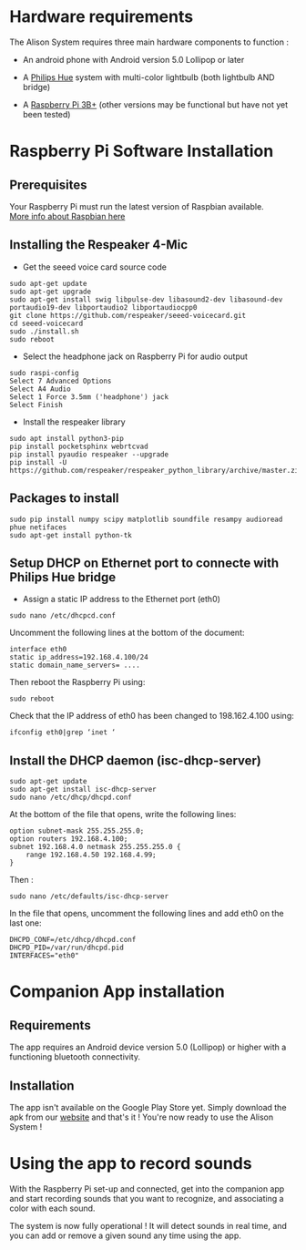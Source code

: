 # Hardware requirements

The Alison System requires three main hardware components to function :  

- An android phone with Android version 5.0 Lollipop or later  
  
- A [Philips Hue](https://www2.meethue.com/fr-fr) system with multi-color lightbulb (both lightbulb AND bridge)  
  
- A [Raspberry Pi 3B+](https://www.raspberrypi.org/products) (other versions may be functional but have not yet been tested)  

# Raspberry Pi Software Installation 

## Prerequisites

Your Raspberry Pi must run the latest version of Raspbian available.  
[More info about Raspbian here](https://raspbian.org/ "Raspbian- Main page")

## Installing the Respeaker 4-Mic
- Get the seeed voice card source code
```
sudo apt-get update
sudo apt-get upgrade
sudo apt-get install swig libpulse-dev libasound2-dev libasound-dev portaudio19-dev libportaudio2 libportaudiocpp0
git clone https://github.com/respeaker/seeed-voicecard.git
cd seeed-voicecard
sudo ./install.sh
sudo reboot
```
- Select the headphone jack on Raspberry Pi for audio output
```
sudo raspi-config
Select 7 Advanced Options
Select A4 Audio
Select 1 Force 3.5mm ('headphone') jack
Select Finish
```
- Install the respeaker library
```
sudo apt install python3-pip
pip install pocketsphinx webrtcvad
pip install pyaudio respeaker --upgrade
pip install -U https://github.com/respeaker/respeaker_python_library/archive/master.zip
```
## Packages to install
```
sudo pip install numpy scipy matplotlib soundfile resampy audioread phue netifaces
sudo apt-get install python-tk
```
## Setup DHCP on Ethernet port to connecte with Philips Hue bridge
- Assign a static IP address to the Ethernet port (eth0)
```
sudo nano /etc/dhcpcd.conf
```
Uncomment the following lines at the bottom of the document:
```
interface eth0
static ip_address=192.168.4.100/24
static domain_name_servers= ....
```
Then reboot the Raspberry Pi using:
```
sudo reboot
```
Check that the IP address of eth0 has been changed to 198.162.4.100 using:
```
ifconfig eth0|grep ‘inet ‘
```
## Install the DHCP daemon (isc-dhcp-server)
```
sudo apt-get update
sudo apt-get install isc-dhcp-server
sudo nano /etc/dhcp/dhcpd.conf
```
At the bottom of the file that opens, write the following lines:
```
option subnet-mask 255.255.255.0;
option routers 192.168.4.100;
subnet 192.168.4.0 netmask 255.255.255.0 {
	range 192.168.4.50 192.168.4.99;
}
```
Then : 
```
sudo nano /etc/defaults/isc-dhcp-server
```
In the file that opens, uncomment the following lines and add eth0 on the last one:
```
DHCPD_CONF=/etc/dhcp/dhcpd.conf
DHCPD_PID=/var/run/dhcpd.pid
INTERFACES="eth0"
```

# Companion App installation

## Requirements

The app requires an Android device version 5.0 (Lollipop) or higher with a functioning bluetooth connectivity.

## Installation

The app isn't available on the Google Play Store yet. Simply download the apk from our [website](https://alisonproject.ml) and that's it !   You're now ready to use the Alison System !

# Using the app to record sounds 

With the Raspberry Pi set-up and connected, get into the companion app and start recording sounds that you want to recognize, and associating a color with each sound.   
  
The system is now fully operational ! It will detect sounds in real time, and you can add or remove a given sound any time using the app.  
  
 